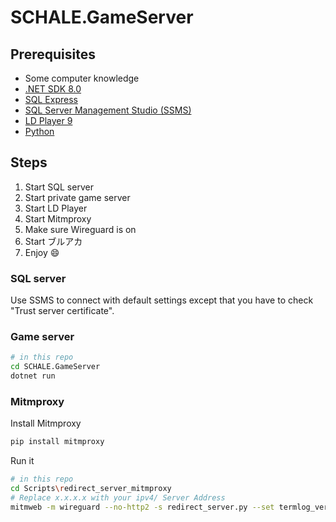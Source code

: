 # SCHALE.GameServer

## Prerequisites

- Some computer knowledge
- [.NET SDK 8.0](https://dotnet.microsoft.com/zh-cn/download/dotnet/8.0)
- [SQL Express](https://www.microsoft.com/zh-tw/sql-server/sql-server-downloads)
- [SQL Server Management Studio (SSMS)](https://learn.microsoft.com/zh-tw/sql/ssms/download-sql-server-management-studio-ssms?view=sql-server-ver16)
- [LD Player 9](https://www.ldplayer.tw/)
- [Python](https://www.python.org/)

## Steps

1. Start SQL server
2. Start private game server
3. Start LD Player
4. Start Mitmproxy
5. Make sure Wireguard is on
6. Start ブルアカ
7. Enjoy :smile:

### SQL server

Use SSMS to connect with default settings except that you have to check "Trust server certificate".

### Game server

```bash
# in this repo
cd SCHALE.GameServer
dotnet run
```

### Mitmproxy
Install Mitmproxy
```bash
pip install mitmproxy
```
Run it
```bash
# in this repo
cd Scripts\redirect_server_mitmproxy
# Replace x.x.x.x with your ipv4/ Server Address
mitmweb -m wireguard --no-http2 -s redirect_server.py --set termlog_verbosity=warn --ignore x.x.x.x
```


